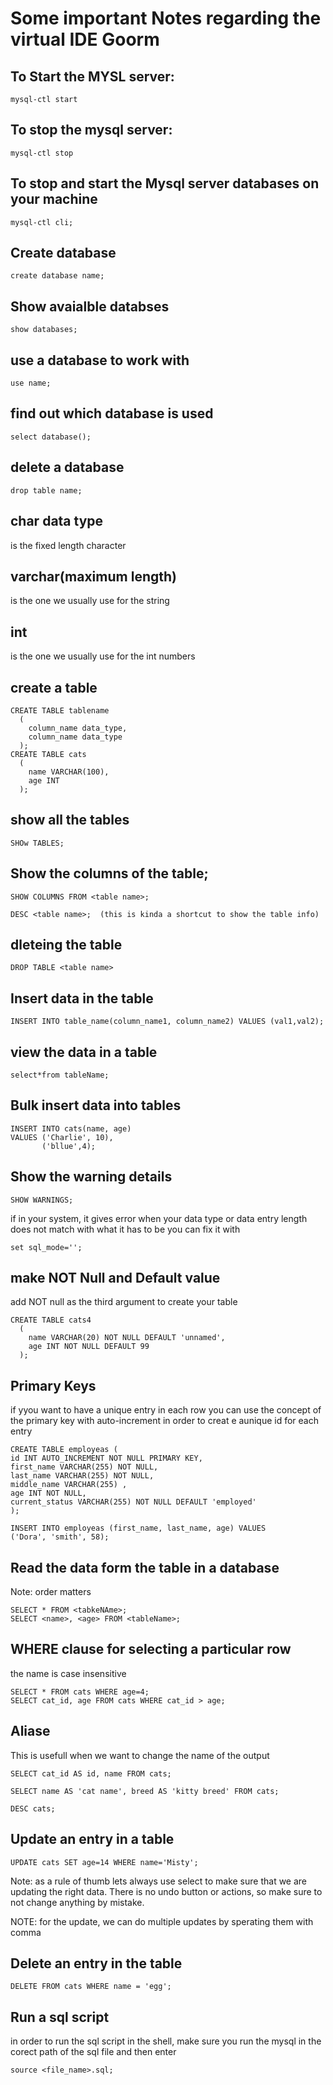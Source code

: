 # Some important Notes regarding the virtual IDE Goorm

## To Start the MYSL server:
```
mysql-ctl start
```

## To stop the mysql server:
```
mysql-ctl stop
```

## To stop and start the Mysql server databases on your machine
```
mysql-ctl cli;
```

## Create database
```
create database name;
```

## Show avaialble databses
```
show databases;
```
## use a database to work with
```
use name;
```

## find out which database is used
```
select database();
```

## delete a database
```
drop table name;
```

## char data type
is the fixed length character

## varchar(maximum length)
is the one we usually use for the string

## int
is the one we usually use for the int numbers

## create a table
```
CREATE TABLE tablename
  (
    column_name data_type,
    column_name data_type
  );
CREATE TABLE cats
  (
    name VARCHAR(100),
    age INT
  );
  ```
  ## show all the tables
  ```
  SHOw TABLES;
  ```

  ## Show the columns of the table;
  ```
  SHOW COLUMNS FROM <table name>;

  DESC <table name>;  (this is kinda a shortcut to show the table info)
  ```

## dleteing the table
```
DROP TABLE <table name>
```

## Insert data in the table
```
INSERT INTO table_name(column_name1, column_name2) VALUES (val1,val2);
```


## view the data in a table
```
select*from tableName;
```

## Bulk insert data into tables
```
INSERT INTO cats(name, age)
VALUES ('Charlie', 10),
       ('bllue',4);
```
## Show the warning details
```
SHOW WARNINGS;
```
if in your system, it gives error when your data type or data entry length does not match with what it has to be you can fix it with 
```
set sql_mode='';
```

## make NOT Null and Default value
add NOT null as the third argument to create your table
```
CREATE TABLE cats4
  (
    name VARCHAR(20) NOT NULL DEFAULT 'unnamed',
    age INT NOT NULL DEFAULT 99
  );
  ```

  ## Primary Keys
  if yyou want to have a unique entry in each row you can use the concept of the primary key with auto-increment in order to creat e aunique id for each entry
  ```
CREATE TABLE employeas (
id INT AUTO_INCREMENT NOT NULL PRIMARY KEY,
first_name VARCHAR(255) NOT NULL,
last_name VARCHAR(255) NOT NULL,
middle_name VARCHAR(255) ,
age INT NOT NULL,
current_status VARCHAR(255) NOT NULL DEFAULT 'employed'
);

INSERT INTO employeas (first_name, last_name, age) VALUES
('Dora', 'smith', 58);

  ```

## Read the data form the table in a database
Note: order matters
```
SELECT * FROM <tabkeNAme>;
SELECT <name>, <age> FROM <tableName>;
```

## WHERE clause for selecting a particular row
the name is case insensitive
```
SELECT * FROM cats WHERE age=4;
SELECT cat_id, age FROM cats WHERE cat_id > age;
```

## Aliase
This is usefull when we want to change the name of the output
```
SELECT cat_id AS id, name FROM cats;
 
SELECT name AS 'cat name', breed AS 'kitty breed' FROM cats;
 
DESC cats;
```

## Update an entry in a table
```
UPDATE cats SET age=14 WHERE name='Misty';
```
Note: as a rule of thumb lets always use select to make sure that we are updating the right data. There is no undo button or actions, so make sure to not change anything by mistake.

NOTE: for the update, we can do multiple updates by sperating them with comma

## Delete an entry in the table
```
DELETE FROM cats WHERE name = 'egg';
```
## Run a sql script
in order to run the sql script in the shell, make sure you run the mysql in the corect path of the sql file and then enter
``` 
source <file_name>.sql;
```











